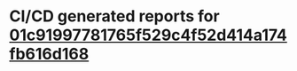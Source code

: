 # CI/CD generated reports for [01c91997781765f529c4f52d414a174fb616d168](https://github.com/hydephp/develop/commit/01c91997781765f529c4f52d414a174fb616d168)
